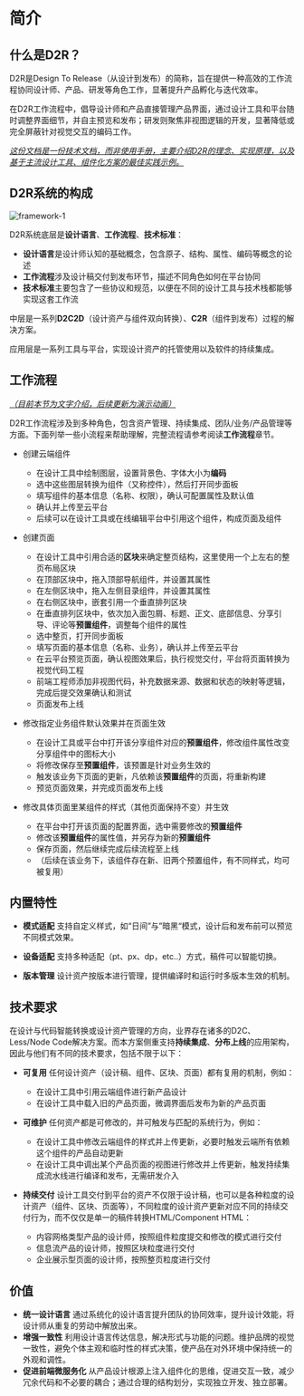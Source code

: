 # 简介

## 什么是D2R？

D2R是Design To Release（从设计到发布）的简称，旨在提供一种高效的工作流程协同设计师、产品、研发等角色工作，显著提升产品孵化与迭代效率。

在D2R工作流程中，倡导设计师和产品直接管理产品界面，通过设计工具和平台随时调整界面细节，并自主预览和发布；研发则聚焦非视图逻辑的开发，显著降低或完全屏蔽针对视觉交互的编码工作。

<u>_这份文档是一份技术文档，而非使用手册，主要介绍D2R的理念、实现原理，以及基于主流设计工具、组件化方案的最佳实践示例。_</u>

## D2R系统的构成


![framework-1](~@assets/intro/framework.png)

D2R系统底层是**设计语言**、**工作流程**、**技术标准**：
* **设计语言**是设计师认知的基础概念，包含原子、结构、属性、编码等概念的论述
* **工作流程**涉及设计稿交付到发布环节，描述不同角色如何在平台协同
* **技术标准**主要包含了一些协议和规范，以便在不同的设计工具与技术栈都能够实现这套工作流

中层是一系列**D2C2D**（设计资产与组件双向转换）、**C2R**（组件到发布）过程的解决方案。

应用层是一系列工具与平台，实现设计资产的托管使用以及软件的持续集成。

## 工作流程

<u>_（目前本节为文字介绍，后续更新为演示动画）_</u>

D2R工作流程涉及到多种角色，包含资产管理、持续集成、团队/业务/产品管理等方面。下面列举一些小流程来帮助理解，完整流程请参考阅读**工作流程**章节。

* 创建云端组件
  * 在设计工具中绘制图层，设置背景色、字体大小为**编码**
  * 选中这些图层转换为组件（又称控件），然后打开同步面板
  * 填写组件的基本信息（名称、权限），确认可配置属性及默认值
  * 确认并上传至云平台
  * 后续可以在设计工具或在线编辑平台中引用这个组件，构成页面及组件

* 创建页面
  * 在设计工具中引用合适的**区块**来确定整页结构，这里使用一个上左右的整页布局区块
  * 在顶部区块中，拖入顶部导航组件，并设置其属性
  * 在左侧区块中，拖入左侧目录组件，并设置其属性
  * 在右侧区块中，嵌套引用一个垂直排列区块
  * 在垂直排列区块中，依次加入面包屑、标题、正文、底部信息、分享引导、评论等**预置组件**，调整每个组件的属性
  * 选中整页，打开同步面板
  * 填写页面的基本信息（名称、业务），确认并上传至云平台
  * 在云平台预览页面，确认视图效果后，执行视觉交付，平台将页面转换为视觉代码工程
  * 前端工程师添加非视图代码，补充数据来源、数据和状态的映射等逻辑，完成后提交效果确认和测试
  * 页面发布上线

* 修改指定业务组件默认效果并在页面生效
  * 在设计工具或平台中打开该分享组件对应的**预置组件**，修改组件属性改变分享组件中的图标大小
  * 将修改保存至**预置组件**，该预置是针对业务生效的
  * 触发该业务下页面的更新，凡依赖该**预置组件**的页面，将重新构建
  * 预览页面效果，并完成页面发布上线

* 修改具体页面里某组件的样式（其他页面保持不变）并生效
  * 在平台中打开该页面的配置界面，选中需要修改的**预置组件**
  * 修改该**预置组件**的属性值，并另存为新的**预置组件**
  * 保存页面，然后继续完成后续流程至上线
  * （后续在该业务下，该组件存在新、旧两个预置组件，有不同样式，均可被复用）


## 内置特性

* **模式适配** 支持自定义样式，如“日间”与”暗黑“模式，设计后和发布前可以预览不同模式效果。

* **设备适配** 支持多种适配（pt、px、dp，etc..）方式，稿件可以智能切换。

* **版本管理** 设计资产按版本进行管理，提供编译时和运行时多版本生效的机制。

## 技术要求

在设计与代码智能转换或设计资产管理的方向，业界存在诸多的D2C、Less/Node Code解决方案。而本方案侧重支持**持续集成**、**分布上线**的应用架构，因此与他们有不同的技术要求，包括不限于以下：

* **可复用** 任何设计资产（设计稿、组件、区块、页面）都有复用的机制，例如：
    * 在设计工具中引用云端组件进行新产品设计
    * 在设计工具中载入旧的产品页面，微调界面后发布为新的产品页面

* **可维护** 任何资产都是可修改的，并可触发与匹配的系统行为，例如：
    * 在设计工具中修改云端组件的样式并上传更新，必要时触发云端所有依赖这个组件的产品自动更新
    * 在设计工具中调出某个产品页面的视图进行修改并上传更新，触发持续集成流水线进行编译和发布，无需研发介入

* **持续交付** 设计工具交付到平台的资产不仅限于设计稿，也可以是各种粒度的设计资产（组件、区块、页面等），不同粒度的设计资产更新对应不同的持续交付行为，而不仅仅是单一的稿件转换HTML/Component HTML：
    * 内容网格类型产品的设计师，按照组件粒度提交和修改的模式进行交付
    * 信息流产品的设计师，按照区块粒度进行交付
    * 企业展示型页面的设计师，按照整页粒度进行交付

## 价值

* **统一设计语言** 通过系统化的设计语言提升团队的协同效率，提升设计效能，将设计师从重复的劳动中解放出来。
* **增强一致性** 利用设计语言传达信息，解决形式与功能的问题。维护品牌的视觉一致性，避免个体主观和临时性的样式决策，使产品在对外环境中保持统一的外观和调性。
* **促进前端微服务化** 从产品设计根源上注入组件化的思维，促进交互一致，减少冗余代码和不必要的耦合；通过合理的结构划分，实现独立开发、独立部署。
